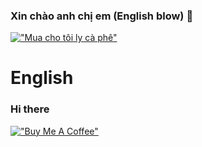 ### Xin chào anh chị em (English blow) 👋

[!["Mua cho tôi ly cà phê"](https://www.buymeacoffee.com/assets/img/custom_images/orange_img.png)](https://www.buymeacoffee.com/codenguvn)

# English
### Hi there

[!["Buy Me A Coffee"](https://www.buymeacoffee.com/assets/img/custom_images/orange_img.png)](https://www.buymeacoffee.com/codenguvn)

<!--
**codenguvn/codenguvn** is a ✨ _special_ ✨ repository because its `README.md` (this file) appears on your GitHub profile.

Here are some ideas to get you started:

- 🔭 I’m currently working on ...
- 🌱 I’m currently learning ...
- 👯 I’m looking to collaborate on ...
- 🤔 I’m looking for help with ...
- 💬 Ask me about ...
- 📫 How to reach me: ...
- 😄 Pronouns: ...
- ⚡ Fun fact: ...
-->
